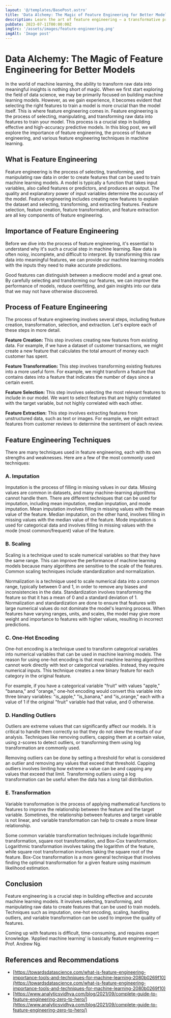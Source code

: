 ```yaml
---
layout: '@/templates/BasePost.astro'
title: 'Data Alchemy: The Magic of Feature Engineering for Better Models'
description: Learn the art of feature engineering — a transformative process in the realm of machine learning. Familiarize yourself with the  techniques of selecting, manipulating, and transforming raw data into influential features that enhance your model's predictive capabilities.
pubDate: 2023-07-11T00:00:00Z
imgSrc: '/assets/images/feature-engineering.png'
imgAlt: 'Image post'
---
```


# Data Alchemy: The Magic of Feature Engineering for Better Models

In the world of machine learning, the ability to transform raw data into meaningful insights is nothing short of magic. When we first start exploring the field of data science, we may be primarily focused on building machine learning models. However, as we gain experience, it becomes evident that selecting the right features to train a model is more crucial than the model itself. This is where feature engineering comes in. Feature engineering is the process of selecting, manipulating, and transforming raw data into features to train your model. This process is a crucial step in building effective and high-accuracy predictive models. In this blog post, we will explore the importance of feature engineering, the process of feature engineering, and various feature engineering techniques in machine learning.

## What is Feature Engineering

Feature engineering is the process of selecting, transforming, and manipulating raw data in order to create features that can be used to train machine learning models. A model is typically a function that takes input variables, also called features or predictors, and produces an output. The quality and explanatory power of input variables determine the accuracy of the model. Feature engineering includes creating new features to explain the dataset and selecting, transforming, and extracting features. Feature selection, feature creation, feature transformation, and feature extraction are all key components of feature engineering.

## Importance of Feature Engineering

Before we dive into the process of feature engineering, it's essential to understand why it's such a crucial step in machine learning. Raw data is often noisy, incomplete, and difficult to interpret. By transforming this raw data into meaningful features, we can provide our machine learning models with the inputs they need to make accurate predictions.

Good features can distinguish between a mediocre model and a great one. By carefully selecting and transforming our features, we can improve the performance of models, reduce overfitting, and gain insights into our data that we may not have otherwise discovered.

## Process of Feature Engineering

The process of feature engineering involves several steps, including feature creation, transformation, selection, and extraction. Let's explore each of these steps in more detail.

**Feature Creation:** This step involves creating new features from existing data. For example, if we have a dataset of customer transactions, we might create a new feature that calculates the total amount of money each customer has spent.

**Feature Transformation:** This step involves transforming existing features into a more useful form. For example, we might transform a feature that contains dates into a feature that indicates the number of days since a certain event.

**Feature Selection:** This step involves selecting the most relevant features to include in our model. We want to select features that are highly correlated with the target variable, but not highly correlated with each other.

**Feature Extraction:** This step involves extracting features from unstructured data, such as text or images. For example, we might extract features from customer reviews to determine the sentiment of each review.

## Feature Engineering Techniques

There are many techniques used in feature engineering, each with its own strengths and weaknesses. Here are a few of the most commonly used techniques:

### A. Imputation

Imputation is the process of filling in missing values in our data. Missing values are common in datasets, and many machine-learning algorithms cannot handle them. There are different techniques that can be used for imputation, including mean imputation, median imputation, and mode imputation. Mean imputation involves filling in missing values with the mean value of the feature. Median imputation, on the other hand, involves filling in missing values with the median value of the feature. Mode imputation is used for categorical data and involves filling in missing values with the mode (most common/frequent) value of the feature.

### B. Scaling

Scaling is a technique used to scale numerical variables so that they have the same range. This can improve the performance of machine learning models because many algorithms are sensitive to the scale of the features. Common scaling techniques include standardization and normalization.

Normalization is a technique used to scale numerical data into a common range, typically between 0 and 1, in order to remove any biases and inconsistencies in the data. Standardization involves transforming the feature so that it has a mean of 0 and a standard deviation of 1. Normalization and standardization are done to ensure that features with large numerical values do not dominate the model's learning process. When features have varying ranges, units, and scales, the model may give more weight and importance to features with higher values, resulting in incorrect predictions.

### C. One-Hot Encoding

One-hot encoding is a technique used to transform categorical variables into numerical variables that can be used in machine learning models. The reason for using one-hot encoding is that most machine learning algorithms cannot work directly with text or categorical variables. Instead, they require numerical inputs. This technique creates a new binary feature for each category in the original feature. 

For example, if you have a categorical variable "fruit" with values "apple," "banana," and "orange," one-hot encoding would convert this variable into three binary variables: "is_apple," "is_banana," and "is_orange," each with a value of 1 if the original "fruit" variable had that value, and 0 otherwise.

### D. Handling Outliers

Outliers are extreme values that can significantly affect our models. It is critical to handle them correctly so that they do not skew the results of our analysis. Techniques like removing outliers, capping them at a certain value, using z-scores to detect outliers, or transforming them using log transformation are commonly used.

Removing outliers can be done by setting a threshold for what is considered an outlier and removing any values that exceed that threshold. Capping outliers involves limiting how extreme a value can be and capping any values that exceed that limit. Transforming outliers using a log transformation can be useful when the data has a long tail distribution.

### E. Transformation

Variable transformation is the process of applying mathematical functions to features to improve the relationship between the feature and the target variable. Sometimes, the relationship between features and target variable is not linear, and variable transformation can help to create a more linear relationship.

Some common variable transformation techniques include logarithmic transformation, square root transformation, and Box-Cox transformation. Logarithmic transformation involves taking the logarithm of the feature, while square root transformation involves taking the square root of the feature. Box-Cox transformation is a more general technique that involves finding the optimal transformation for a given feature using maximum likelihood estimation.

## Conclusion

Feature engineering is a crucial step in building effective and accurate machine learning models. It involves selecting, transforming, and manipulating raw data to create features that can be used to train models. Techniques such as imputation, one-hot encoding, scaling, handling outliers, and variable transformation can be used to improve the quality of features.

Coming up with features is difficult, time-consuming, and requires expert knowledge. ‘Applied machine learning’ is basically feature engineering — Prof. Andrew Ng.

## References and Recommendations

- [https://towardsdatascience.com/what-is-feature-engineering-importance-tools-and-techniques-for-machine-learning-2080b0269f10](https://towardsdatascience.com/what-is-feature-engineering-importance-tools-and-techniques-for-machine-learning-2080b0269f10)
- [https://www.analyticsvidhya.com/blog/2021/09/complete-guide-to-feature-engineering-zero-to-hero/](https://www.analyticsvidhya.com/blog/2021/09/complete-guide-to-feature-engineering-zero-to-hero/)